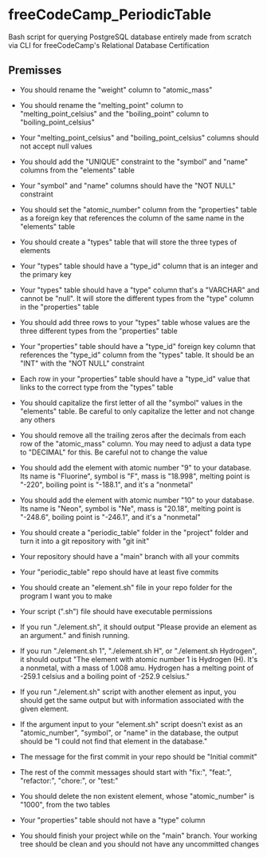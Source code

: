 # freeCodeCamp_PeriodicTable
Bash script for querying PostgreSQL database entirely made from scratch via CLI for freeCodeCamp's Relational Database Certification

## Premisses
- You should rename the "weight" column to "atomic_mass"

- You should rename the "melting_point" column to "melting_point_celsius" and the "boiling_point" column to "boiling_point_celsius"
 
- Your "melting_point_celsius" and "boiling_point_celsius" columns should not accept null values
 
- You should add the "UNIQUE" constraint to the "symbol" and "name" columns from the "elements" table
 
- Your "symbol" and "name" columns should have the "NOT NULL" constraint
 
- You should set the "atomic_number" column from the "properties" table as a foreign key that references the column of the same name in the "elements" table
 
- You should create a "types" table that will store the three types of elements
 
- Your "types" table should have a "type_id" column that is an integer and the primary key
 
- Your "types" table should have a "type" column that's a "VARCHAR" and cannot be "null". It will store the different types from the "type" column in the "properties" table
 
- You should add three rows to your "types" table whose values are the three different types from the "properties" table
 
- Your "properties" table should have a "type_id" foreign key column that references the "type_id" column from the "types" table. It should be an "INT" with the "NOT NULL" constraint
 
- Each row in your "properties" table should have a "type_id" value that links to the correct type from the "types" table
 
- You should capitalize the first letter of all the "symbol" values in the "elements" table. Be careful to only capitalize the letter and not change any others
 
- You should remove all the trailing zeros after the decimals from each row of the "atomic_mass" column. You may need to adjust a data type to "DECIMAL" for this. Be careful not to change the value
 
- You should add the element with atomic number "9" to your database. Its name is "Fluorine", symbol is "F", mass is "18.998", melting point is "-220", boiling point is "-188.1", and it's a "nonmetal"
 
- You should add the element with atomic number "10" to your database. Its name is "Neon", symbol is "Ne", mass is "20.18", melting point is "-248.6", boiling point is "-246.1", and it's a "nonmetal"
 
- You should create a "periodic_table" folder in the "project" folder and turn it into a git repository with "git init"
 
- Your repository should have a "main" branch with all your commits
 
- Your "periodic_table" repo should have at least five commits
 
- You should create an "element.sh" file in your repo folder for the program I want you to make
 
- Your script (".sh") file should have executable permissions
 
- If you run "./element.sh", it should output "Please provide an element as an argument." and finish running.
 
- If you run "./element.sh 1", "./element.sh H", or "./element.sh Hydrogen", it should output "The element with atomic number 1 is Hydrogen (H). It's a nonmetal, with a mass of 1.008 amu. Hydrogen has a melting point of -259.1 celsius and a boiling point of -252.9 celsius."
 
- If you run "./element.sh" script with another element as input, you should get the same output but with information associated with the given element.
 
- If the argument input to your "element.sh" script doesn't exist as an "atomic_number", "symbol", or "name" in the database, the output should be "I could not find that element in the database."
 
- The message for the first commit in your repo should be "Initial commit"
 
- The rest of the commit messages should start with "fix:", "feat:", "refactor:", "chore:", or "test:"
 
- You should delete the non existent element, whose "atomic_number" is "1000", from the two tables
 
- Your "properties" table should not have a "type" column
 
- You should finish your project while on the "main" branch. Your working tree should be clean and you should not have any uncommitted changes

